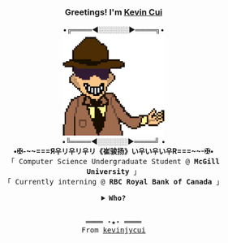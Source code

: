 <h3 align="center">Greetings! I'm <b><a rel="nofollow noopener noreferrer" target="_blank" href="https://kevincui.dev">Kevin Cui</a></b></h3>
<p align="center">
  •╔════◄░░░░░░►════╗•
  <br>
  <img width="200" height="200" src="guy_smiling.gif">
  <br>
  •╚════◄░░░░░░►════╝ •
  <br>
  <b align="center">•✠-~~===Я우リ우リ우リ《崔骏扬》い우い우い우R===~~-✠•</b>
  <samp>
    <br>「 Computer Science Undergraduate Student @ <b>McGill University</b> 」<br>
    「 Currently interning @ <b>RBC Royal Bank of Canada</b> 」<br>
  </samp>
</p>
<details align="center">
   <summary> <b> <samp> Who? </samp></b></summary>
   <samp>
      <b><h2 style="color: #fc6203">M Y &nbsp; S T U F F</h2> </b>
      <img width="150" height="150" src="demon_laughing.gif"></img><br>
      <a href="https://kevincui.dev">
        KEVINCUI.DEV  
      </a>
      &nbsp;
      <a href="https://www.linkedin.com/in/kevin-jy-cui/">
        <img src="https://img.shields.io/badge/-Kevin_Cui-blue?style=flat-square&logo=Linkedin&logoColor=white&link=https://www.linkedin.com/in/kevin-jy-cui"></img>
      </a>
      <a href="https://www.youtube.com/channel/UCRb6Mw3fJ6OFzp-cB9X29aA">
        <img src="https://img.shields.io/badge/-Kevin_Cui-red?style=flat-square&logo=YouTube&logoColor=white&link=https://www.youtube.com/channel/UCRb6Mw3fJ6OFzp-cB9X29aA">
      </a>
  <br>
  <p>
    Also known as <b>ManchurioX</b> on <a href="https://dmoj.ca/user/ManchurioX">DMOJ</a> and <a href="https://keybase.io/manchuriox/sigs/39eeed2172a6094b556042eec257071c22d6953ae4576d1995315ac3774404500f">Keybase</a>
  </p>
  <p>
    Current project: 
    <a rel="nofollow noopener noreferrer" target="_blank" href="https://github.com/kevinjycui/Practice-Bot">
      <img src="https://raw.githubusercontent.com/kevinjycui/Practice-Bot/master/logo.png" width="20" height="20" ></img>
      <b>Practice Bot</b>
    </a>
  </p>
  </samp>
</details>
<br>
<samp>
  <p align="center">
    ════ ⋆★⋆ ════<br>
    From <a href="https://github.com/kevinjycui/kevinjycui">kevinjycui</a>
  </p>
</samp>

